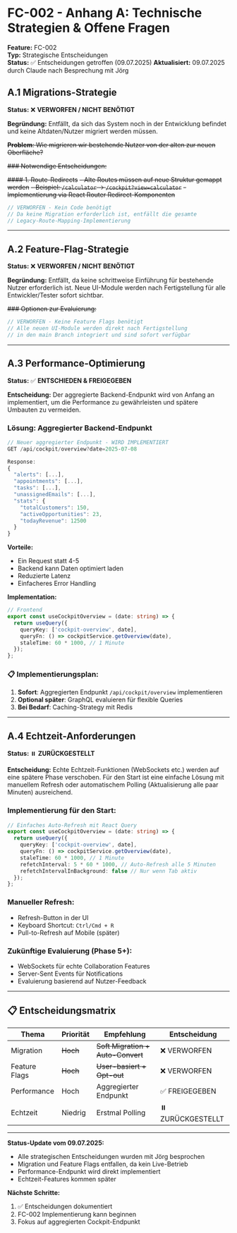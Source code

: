 # FC-002 - Anhang A: Technische Strategien & Offene Fragen

**Feature:** FC-002  
**Typ:** Strategische Entscheidungen  
**Status:** ✅ Entscheidungen getroffen (09.07.2025)
**Aktualisiert:** 09.07.2025 durch Claude nach Besprechung mit Jörg

## A.1 Migrations-Strategie

**Status:** ❌ **VERWORFEN / NICHT BENÖTIGT**

**Begründung:** Entfällt, da sich das System noch in der Entwicklung befindet und keine Altdaten/Nutzer migriert werden müssen.

~~**Problem**: Wie migrieren wir bestehende Nutzer von der alten zur neuen Oberfläche?~~

~~### Notwendige Entscheidungen:~~

~~#### 1. Route-Redirects~~
~~- Alte Routes müssen auf neue Struktur gemappt werden~~
~~- Beispiel: `/calculator` → `/cockpit?view=calculator`~~
~~- Implementierung via React Router Redirect-Komponenten~~

```typescript
// VERWORFEN - Kein Code benötigt
// Da keine Migration erforderlich ist, entfällt die gesamte
// Legacy-Route-Mapping-Implementierung
```

---

## A.2 Feature-Flag-Strategie

**Status:** ❌ **VERWORFEN / NICHT BENÖTIGT**

**Begründung:** Entfällt, da keine schrittweise Einführung für bestehende Nutzer erforderlich ist. Neue UI-Module werden nach Fertigstellung für alle Entwickler/Tester sofort sichtbar.

~~### Optionen zur Evaluierung:~~

```typescript
// VERWORFEN - Keine Feature Flags benötigt
// Alle neuen UI-Module werden direkt nach Fertigstellung
// in den main Branch integriert und sind sofort verfügbar
```

---

## A.3 Performance-Optimierung

**Status:** ✅ **ENTSCHIEDEN & FREIGEGEBEN**

**Entscheidung:** Der aggregierte Backend-Endpunkt wird von Anfang an implementiert, um die Performance zu gewährleisten und spätere Umbauten zu vermeiden.

### Lösung: Aggregierter Backend-Endpunkt

```typescript
// Neuer aggregierter Endpunkt - WIRD IMPLEMENTIERT
GET /api/cockpit/overview?date=2025-07-08

Response:
{
  "alerts": [...],
  "appointments": [...],
  "tasks": [...],
  "unassignedEmails": [...],
  "stats": {
    "totalCustomers": 150,
    "activeOpportunities": 23,
    "todayRevenue": 12500
  }
}
```

**Vorteile:**
- Ein Request statt 4-5
- Backend kann Daten optimiert laden
- Reduzierte Latenz
- Einfacheres Error Handling

**Implementation:**
```typescript
// Frontend
export const useCockpitOverview = (date: string) => {
  return useQuery({
    queryKey: ['cockpit-overview', date],
    queryFn: () => cockpitService.getOverview(date),
    staleTime: 60 * 1000, // 1 Minute
  });
};
```

### 📋 Implementierungsplan:
1. **Sofort**: Aggregierten Endpunkt `/api/cockpit/overview` implementieren
2. **Optional später**: GraphQL evaluieren für flexible Queries
3. **Bei Bedarf**: Caching-Strategy mit Redis

---

## A.4 Echtzeit-Anforderungen

**Status:** ⏸️ **ZURÜCKGESTELLT**

**Entscheidung:** Echte Echtzeit-Funktionen (WebSockets etc.) werden auf eine spätere Phase verschoben. Für den Start ist eine einfache Lösung mit manuellem Refresh oder automatischem Polling (Aktualisierung alle paar Minuten) ausreichend.

### Implementierung für den Start:

```typescript
// Einfaches Auto-Refresh mit React Query
export const useCockpitOverview = (date: string) => {
  return useQuery({
    queryKey: ['cockpit-overview', date],
    queryFn: () => cockpitService.getOverview(date),
    staleTime: 60 * 1000, // 1 Minute
    refetchInterval: 5 * 60 * 1000, // Auto-Refresh alle 5 Minuten
    refetchIntervalInBackground: false // Nur wenn Tab aktiv
  });
};
```

### Manueller Refresh:
- Refresh-Button in der UI
- Keyboard Shortcut: `Ctrl/Cmd + R`
- Pull-to-Refresh auf Mobile (später)

### Zukünftige Evaluierung (Phase 5+):
- WebSockets für echte Collaboration Features
- Server-Sent Events für Notifications
- Evaluierung basierend auf Nutzer-Feedback

---

## 📋 Entscheidungsmatrix

| Thema | Priorität | Empfehlung | Entscheidung |
|-------|-----------|------------|--------------|
| Migration | ~~Hoch~~ | ~~Soft Migration + Auto-Convert~~ | ❌ VERWORFEN |
| Feature Flags | ~~Hoch~~ | ~~User-basiert + Opt-out~~ | ❌ VERWORFEN |
| Performance | Hoch | Aggregierter Endpunkt | ✅ FREIGEGEBEN |
| Echtzeit | Niedrig | Erstmal Polling | ⏸️ ZURÜCKGESTELLT |

---

**Status-Update vom 09.07.2025:**
- Alle strategischen Entscheidungen wurden mit Jörg besprochen
- Migration und Feature Flags entfallen, da kein Live-Betrieb
- Performance-Endpunkt wird direkt implementiert
- Echtzeit-Features kommen später

**Nächste Schritte:**
1. ✅ Entscheidungen dokumentiert
2. FC-002 Implementierung kann beginnen
3. Fokus auf aggregierten Cockpit-Endpunkt